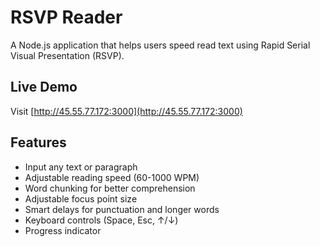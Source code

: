 # RSVP Reader

A Node.js application that helps users speed read text using Rapid Serial Visual Presentation (RSVP).

## Live Demo

Visit [http://45.55.77.172:3000](http://45.55.77.172:3000)

## Features

- Input any text or paragraph
- Adjustable reading speed (60-1000 WPM)
- Word chunking for better comprehension
- Adjustable focus point size
- Smart delays for punctuation and longer words
- Keyboard controls (Space, Esc, ↑/↓)
- Progress indicator
